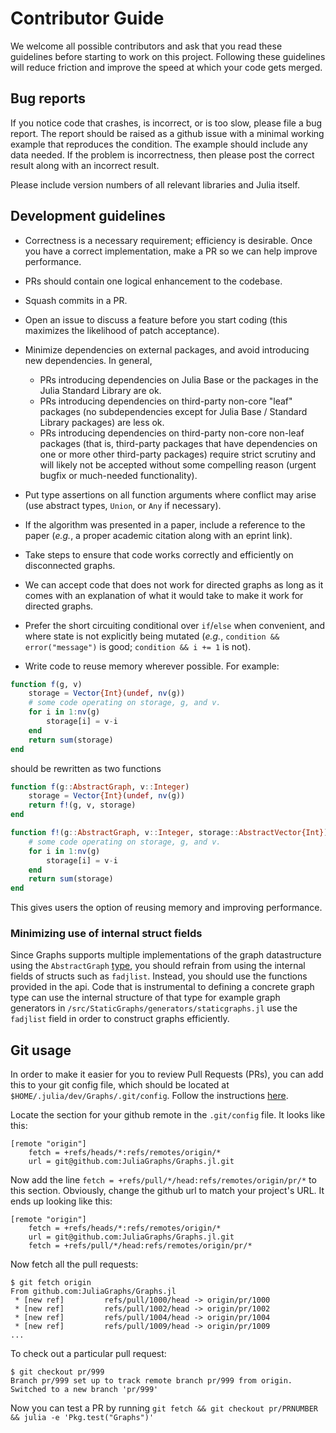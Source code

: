 # Contributor Guide

We welcome all possible contributors and ask that you read these guidelines before starting to work on this project. Following these guidelines will reduce friction and improve the speed at which your code gets merged.

## Bug reports
If you notice code that crashes, is incorrect, or is too slow, please file a bug report. The report should be raised as a github issue with a minimal working example that reproduces the condition. The example should include any data needed. If the problem is incorrectness, then please post the correct result along with an incorrect result.

Please include version numbers of all relevant libraries and Julia itself.

## Development guidelines

- Correctness is a necessary requirement; efficiency is desirable. Once you have a correct implementation, make a PR so we can help improve performance.
- PRs should contain one logical enhancement to the codebase.
- Squash commits in a PR.
- Open an issue to discuss a feature before you start coding (this maximizes the likelihood of patch acceptance).
- Minimize dependencies on external packages, and avoid introducing new dependencies. In general,

    - PRs introducing dependencies on Julia Base or the packages in the Julia Standard Library are ok.
    - PRs introducing dependencies on third-party non-core "leaf" packages (no subdependencies except for Julia Base / Standard Library packages) are less ok.
    - PRs introducing dependencies on third-party non-core non-leaf packages (that is, third-party packages that have dependencies on one or more other third-party packages) require strict scrutiny and will likely not be accepted without some compelling reason (urgent bugfix or much-needed functionality).

- Put type assertions on all function arguments where conflict may arise (use abstract types, `Union`, or `Any` if necessary).
- If the algorithm was presented in a paper, include a reference to the paper (_e.g._, a proper academic citation along with an eprint link).
- Take steps to ensure that code works correctly and efficiently on disconnected graphs.
- We can accept code that does not work for directed graphs as long as it comes with an explanation of what it would take to make it work for directed graphs.
- Prefer the short circuiting conditional over `if`/`else` when convenient, and where state is not explicitly being mutated (*e.g.*, `condition && error("message")` is good; `condition && i += 1` is not).
- Write code to reuse memory wherever possible. For example:
```julia
function f(g, v)
    storage = Vector{Int}(undef, nv(g))
    # some code operating on storage, g, and v.
    for i in 1:nv(g)
        storage[i] = v-i
    end
    return sum(storage)
end
```
should be rewritten as two functions
```julia
function f(g::AbstractGraph, v::Integer)
    storage = Vector{Int}(undef, nv(g))
    return f!(g, v, storage)
end

function f!(g::AbstractGraph, v::Integer, storage::AbstractVector{Int})
    # some code operating on storage, g, and v.
    for i in 1:nv(g)
        storage[i] = v-i
    end
    return sum(storage)
end
```
This gives users the option of reusing memory and improving performance.

### Minimizing use of internal struct fields
Since Graphs supports multiple implementations of the graph datastructure using the `AbstractGraph` [type](https://juliagraphs.github.io/Graphs.jl/latest/types.html#AbstractGraph-Type-1), you should refrain from using the internal fields of structs such as `fadjlist`. Instead, you should use the functions provided in the api. Code that is instrumental to defining a concrete graph type can use the internal structure of that type for example graph generators in `/src/StaticGraphs/generators/staticgraphs.jl` use the `fadjlist` field in order to construct graphs efficiently.

## Git usage

In order to make it easier for you to review Pull Requests (PRs), you can add this to your git config file, which should be located at `$HOME/.julia/dev/Graphs/.git/config`. Follow the instructions [here](https://gist.github.com/piscisaureus/3342247).

Locate the section for your github remote in the `.git/config` file. It looks like this:

```
[remote "origin"]
    fetch = +refs/heads/*:refs/remotes/origin/*
    url = git@github.com:JuliaGraphs/Graphs.jl.git
```

Now add the line `fetch = +refs/pull/*/head:refs/remotes/origin/pr/*` to this section. Obviously, change the github url to match your project's URL. It ends up looking like this:

```
[remote "origin"]
    fetch = +refs/heads/*:refs/remotes/origin/*
    url = git@github.com:JuliaGraphs/Graphs.jl.git
    fetch = +refs/pull/*/head:refs/remotes/origin/pr/*
```

Now fetch all the pull requests:

```
$ git fetch origin
From github.com:JuliaGraphs/Graphs.jl
 * [new ref]         refs/pull/1000/head -> origin/pr/1000
 * [new ref]         refs/pull/1002/head -> origin/pr/1002
 * [new ref]         refs/pull/1004/head -> origin/pr/1004
 * [new ref]         refs/pull/1009/head -> origin/pr/1009
...
```

To check out a particular pull request:

```
$ git checkout pr/999
Branch pr/999 set up to track remote branch pr/999 from origin.
Switched to a new branch 'pr/999'
```

Now you can test a PR by running `git fetch && git checkout pr/PRNUMBER && julia -e 'Pkg.test("Graphs")'`
